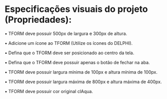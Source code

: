 # Especificações visuais do projeto (Propriedades):
• TFORM deve possuir 500px de largura e 300px de altura.

• Adicione um ícone ao TFORM (Utilize os ícones do DELPHI).

• Defina que o TFORM deve ser posicionado ao centro da tela.

• Defina que o TFORM deve possuir apenas o botão de fechar na aba.

• TFORM deve possuir largura mínima de 100px e altura mínima de 100px.

• TFORM deve possuir largura máxima de 800px e altura máxima de 400px.

• TFORM deve possuir cor original clAqua.

